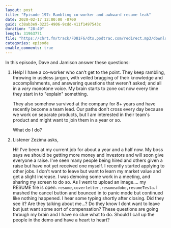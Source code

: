 ```yaml
---
layout: post
title: "Episode 197: Rambling co-worker and awkward resume leak"
date: 2020-02-17 12:00:00 -0700
guid: c38ab3e9-3225-4906-9cdd-411f1497543c
duration: "28:49"
length: 31963771
file: "https://chrt.fm/track/FD81F6/dts.podtrac.com/redirect.mp3/download.softskills.audio/sse-197.mp3"
categories: episode
enable_comments: true
---
```


In this episode, Dave and Jamison answer these questions:

1. Help! I have a co-worker who can't get to the point. They keep rambling, throwing in useless jargon, with veiled bragging of their knowledge and accomplishments, and answering questions that weren't asked; and all in a _very_ monotone voice. My brain starts to zone out now every time they start in to "explain" something.
   
   They also somehow survived at the company for 8+ years and have recently become a team lead. Our paths don't cross every day because we work on separate products, but I am interested in their team's product and might want to join them in a year or so.
   
   What do I do?


2. Listener Zezima asks,
   
   Hi! I've been at my current job for about a year and a half now. My boss says we should be getting more money and investors and will soon give everyone a raise. I've seen many people being hired and others given a raise but have not yet received one myself.
   I recently started applying to other jobs. I don't want to leave but want to learn my market value and get a slight increase.
   I was demoing some work in a meeting, and sharing my screen to do so. As I went to upload an image.... my RESUME file is open.
   `resume,coverletter,resumeadobe,resumeTesla`. I mashed the cancel button and bounced in to panic mode but continued like nothing happened. I hear some typing shortly after  closing. Did they see it? Are they talking about me...? Do they know I dont want to leave but just want some sort of compensation? These questions are going through my brain and I have no clue what to do. Should I call up the people in the demo and have a heart to heart?
